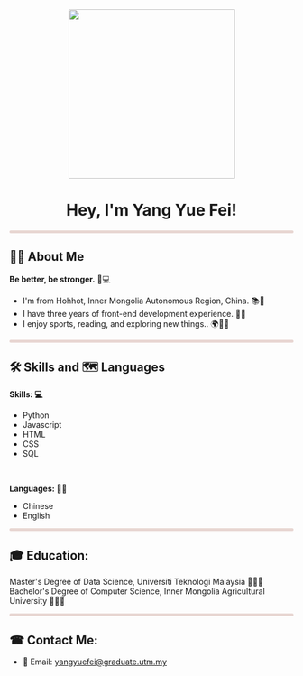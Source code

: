 <div align="center"><img src="https://github.com/drshahizan/research-design/blob/main/profile/batch2/donmind29/image/WechatIMG2728.jpg" width="295" height="300"></div>
<h1 align="center"> Hey, I'm Yang Yue Fei! </h1>
<hr style="height:5px;border-width:0;background-color:#e8d6d2; border-radius: 25px;">

## 👩‍💻 About Me
**Be better, be stronger.** 🌱💻
* I'm from Hohhot, Inner Mongolia Autonomous Region, China. 📚🧠 
* I have three years of front-end development experience. 🚀💡
* I enjoy sports, reading, and exploring new things.. 🌍👨‍💻  

<hr style="height:5px;border-width:0;background-color:#e8d6d2; border-radius: 25px;">

## 🛠️ Skills and 🗺 Languages

**Skills: 💻**
* Python 
* Javascript
* HTML
* CSS
* SQL 
  
<br>

**Languages: ✍🏻**
* Chinese
* English

<hr style="height:5px;border-width:0;background-color:#e8d6d2; border-radius: 25px;">
  
## 🎓 Education: 
Master's Degree of Data Science, Universiti Teknologi Malaysia 👨🏻‍🎓
Bachelor's Degree of Computer Science, Inner Mongolia Agricultural University 👨🏻‍🎓

<hr style="height:5px;border-width:0;background-color:#e8d6d2; border-radius: 25px;">

## ☎︎ Contact Me:
* 📩 Email: yangyuefei@graduate.utm.my
